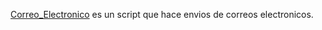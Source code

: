 [Correo_Electronico](./Correo_Electronico.py) es un script que hace envios de correos electronicos. 